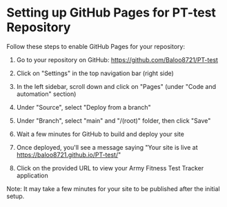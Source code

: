 # Setting up GitHub Pages for PT-test Repository

Follow these steps to enable GitHub Pages for your repository:

1. Go to your repository on GitHub: https://github.com/Baloo8721/PT-test

2. Click on "Settings" in the top navigation bar (right side)

3. In the left sidebar, scroll down and click on "Pages" (under "Code and automation" section)

4. Under "Source", select "Deploy from a branch"

5. Under "Branch", select "main" and "/(root)" folder, then click "Save"

6. Wait a few minutes for GitHub to build and deploy your site

7. Once deployed, you'll see a message saying "Your site is live at https://baloo8721.github.io/PT-test/"

8. Click on the provided URL to view your Army Fitness Test Tracker application

Note: It may take a few minutes for your site to be published after the initial setup.
